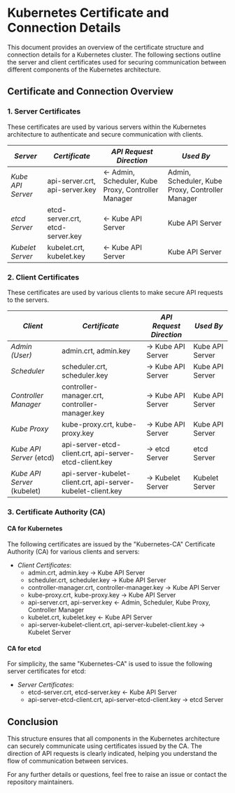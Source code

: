 # Kubernetes Certificate and Connection Details

This document provides an overview of the certificate structure and connection details for a Kubernetes cluster. The following sections outline the server and client certificates used for securing communication between different components of the Kubernetes architecture.

## Certificate and Connection Overview

### 1. Server Certificates

These certificates are used by various servers within the Kubernetes architecture to authenticate and secure communication with clients.

| *Server*            | *Certificate*          | *API Request Direction*                               | *Used By*                                           |
|-----------------------|--------------------------|---------------------------------------------------------|-------------------------------------------------------|
| *Kube API Server*    | api-server.crt, api-server.key | ← Admin, Scheduler, Kube Proxy, Controller Manager    | Admin, Scheduler, Kube Proxy, Controller Manager       |
| *etcd Server*        | etcd-server.crt, etcd-server.key | ← Kube API Server                                      | Kube API Server                                      |
| *Kubelet Server*     | kubelet.crt, kubelet.key | ← Kube API Server                                      | Kube API Server                                      |

### 2. Client Certificates

These certificates are used by various clients to make secure API requests to the servers.

| *Client*                  | *Certificate*                              | *API Request Direction*                               | *Used By*                                           |
|-----------------------------|----------------------------------------------|---------------------------------------------------------|-------------------------------------------------------|
| *Admin (User)*            | admin.crt, admin.key                     | → Kube API Server                                      | Kube API Server                                       |
| *Scheduler*               | scheduler.crt, scheduler.key             | → Kube API Server                                      | Kube API Server                                       |
| *Controller Manager*      | controller-manager.crt, controller-manager.key | → Kube API Server                               | Kube API Server                                       |
| *Kube Proxy*              | kube-proxy.crt, kube-proxy.key           | → Kube API Server                                      | Kube API Server                                       |
| *Kube API Server* (etcd)  | api-server-etcd-client.crt, api-server-etcd-client.key | → etcd Server                                    | etcd Server                                           |
| *Kube API Server* (kubelet) | api-server-kubelet-client.crt, api-server-kubelet-client.key | → Kubelet Server                         | Kubelet Server                                        |

### 3. Certificate Authority (CA)

#### CA for Kubernetes

The following certificates are issued by the "Kubernetes-CA" Certificate Authority (CA) for various clients and servers:

- *Client Certificates*:
  - admin.crt, admin.key → Kube API Server
  - scheduler.crt, scheduler.key → Kube API Server
  - controller-manager.crt, controller-manager.key → Kube API Server
  - kube-proxy.crt, kube-proxy.key → Kube API Server
  - api-server.crt, api-server.key ← Admin, Scheduler, Kube Proxy, Controller Manager
  - kubelet.crt, kubelet.key ← Kube API Server
  - api-server-kubelet-client.crt, api-server-kubelet-client.key → Kubelet Server

#### CA for etcd

For simplicity, the same "Kubernetes-CA" is used to issue the following server certificates for etcd:

- *Server Certificates*:
  - etcd-server.crt, etcd-server.key ← Kube API Server
  - api-server-etcd-client.crt, api-server-etcd-client.key → etcd Server

## Conclusion

This structure ensures that all components in the Kubernetes architecture can securely communicate using certificates issued by the CA. The direction of API requests is clearly indicated, helping you understand the flow of communication between services.

For any further details or questions, feel free to raise an issue or contact the repository maintainers.
